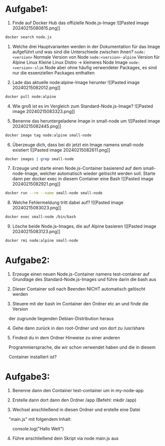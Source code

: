 # Aufgabe1:

1) Finde auf Docker Hub das offizielle Node.js-Image
![[Pasted image 20240215080815.png]]
```bash
docker search node.js
```
	
1) Welche drei Hauptvarianten werden in der Dokumentation für das Image aufgeführt und was sind die Unterschiede zwischen ihnen?
	```node:<version>```
	Normale Version von Node
	```node:<version>-alpine```
	Version für Alpine Linux
	Kleine Linux Distro -> kleineres Node Image
	```node:<version>-slim```
	Node aber ohne häufig verwendeter Packages, es sind nur die essenziellen Packages enthalten


3) Lade das aktuelle node:alpine-Image herunter
![[Pasted image 20240215082012.png]]
```bash
docker pull node:alpine
```

4) Wie groß ist es im Vergleich zum Standard-Node.js-Image?
![[Pasted image 20240215083323.png]]

5) Benenne das heruntergeladene Image in small-node um
![[Pasted image 20240215082445.png]]
```bash
docker image tag node:alpine small-node
```

6) Überzeuge dich, dass bei dir jetzt ein Image namens small-node existiert
![[Pasted image 20240215082611.png]]
```bash
docker images | grep small-node
```

7) Erzeuge und starte einen Node.js-Container basierend auf dem small-node-Image, welcher automatisch wieder gelöscht werden soll. Starte dann per docker exec in diesem Container eine Bash
![[Pasted image 20240215082921.png]]
```bash
docker run --rm --name small-node small-node
```

8) Welche Fehlermeldung tritt dabei auf?
![[Pasted image 20240215083023.png]]
```bash
docker exec small-node /bin/bash
```

9) Lösche beide Node.js-Images, die auf Alpine basieren
![[Pasted image 20240215083123.png]]
```bash
docker rmi node:alpine small-node
```

# Aufgabe2:

1) Erzeuge einen neuen Node.js-Container namens test-container auf Grundlage des Standard-Node.js-Images und führe darin die bash aus


2) Dieser Container soll nach Beenden NICHT automatisch gelöscht werden

3) Steuere mit der bash im Container den Ordner etc an und finde die Version

   der zugrunde liegenden Debian-Distribution heraus

4) Gehe dann zurück in den root-Ordner und von dort zu /usr/share

5) Findest du in dem Ordner Hinweise zu einer anderen

   Programmiersprache, die wir schon verwendet haben und die in diesem

   Container installiert ist?


# Aufgabe3:

1) Benenne dann den Container test-container um in my-node-app

2) Erstelle dann dort dann den Ordner /app (Befehl: mkdir /app)

3) Wechsel anschließend in diesen Ordner und erstelle eine Datei

   "main.js" mit folgendem Inhalt:

      console.log("Hallo Welt")

4) Führe anschließend dein Skript via node main.js aus